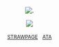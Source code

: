 <p align="center"

![.](https://komarev.com/ghpvc/?username=itarinn&color=aaaaaa&label=people)

<p align="center"

![](https://github.com/user-attachments/assets/35994662-ebca-4572-b377-e91ebe7e0fb7)

<p align="center"

<sub>[STRAWPAGE](https://angelshots.straw.page)ㅤ[ATA](https://alleycat.atabook.org)</sub>

</p
